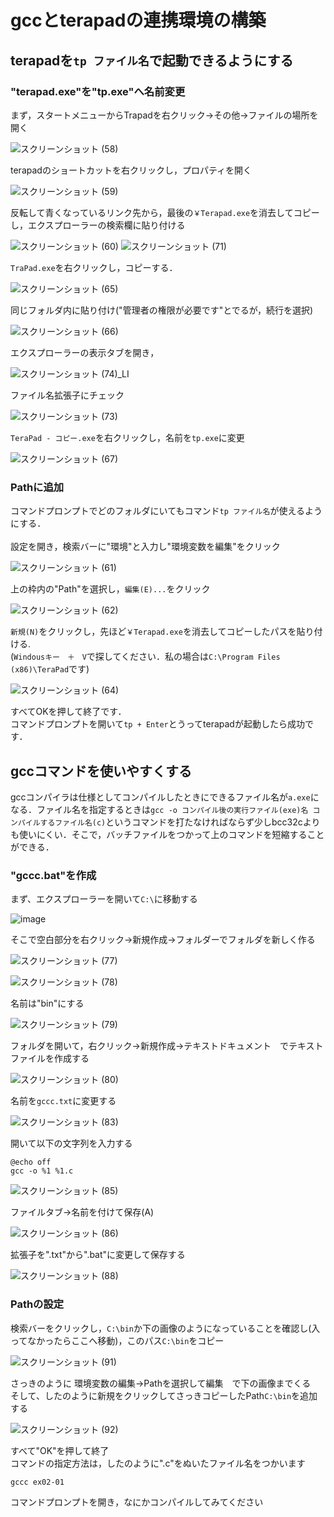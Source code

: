 # gccとterapadの連携環境の構築

## terapadを`tp ファイル名`で起動できるようにする

### "terapad.exe"を"tp.exe"へ名前変更

まず，スタートメニューからTrapadを右クリック→その他→ファイルの場所を開く

![スクリーンショット (58)](https://user-images.githubusercontent.com/72436563/118346648-f5880580-b577-11eb-8b51-2d9155cb5e99.png)

terapadのショートカットを右クリックし，プロパティを開く

![スクリーンショット (59)](https://user-images.githubusercontent.com/72436563/118346824-32a0c780-b579-11eb-9849-9143a5bd1386.png)

反転して青くなっているリンク先から，最後の`￥Terapad.exe`を消去してコピーし，エクスプローラーの検索欄に貼り付ける

![スクリーンショット (60)](https://user-images.githubusercontent.com/72436563/118346907-020d5d80-b57a-11eb-9c87-f6dcece4ce47.png)
![スクリーンショット (71)](https://user-images.githubusercontent.com/72436563/118346937-4ac51680-b57a-11eb-9eae-47cb28beb20c.png)

`TraPad.exe`を右クリックし，コピーする．

![スクリーンショット (65)](https://user-images.githubusercontent.com/72436563/118346975-94adfc80-b57a-11eb-9820-0de3b780fcc2.png)

同じフォルダ内に貼り付け("管理者の権限が必要です"とでるが，続行を選択)

![スクリーンショット (66)](https://user-images.githubusercontent.com/72436563/118346979-9bd50a80-b57a-11eb-8196-e2bed4af7be7.png)

エクスプローラーの表示タブを開き，

![スクリーンショット (74)_LI](https://user-images.githubusercontent.com/72436563/118347132-bcea2b00-b57b-11eb-83e0-b4f34c43cc9b.jpg)

ファイル名拡張子にチェック

![スクリーンショット (73)](https://user-images.githubusercontent.com/72436563/118347159-edca6000-b57b-11eb-8db1-7c1d3e0cd2df.png)

`TeraPad - コピー.exe`を右クリックし，名前を`tp.exe`に変更

![スクリーンショット (67)](https://user-images.githubusercontent.com/72436563/118347036-0be39080-b57b-11eb-9ab3-a42ec2fa62a9.png)

### Pathに追加
コマンドプロンプトでどのフォルダにいてもコマンド`tp ファイル名`が使えるようにする．
<br><br>
設定を開き，検索バーに"環境"と入力し"環境変数を編集"をクリック

![スクリーンショット (61)](https://user-images.githubusercontent.com/72436563/118347583-5ff07400-b57f-11eb-9de5-dd4511c0bbbc.png)

上の枠内の"Path"を選択し，`編集(E)...`をクリック

![スクリーンショット (62)](https://user-images.githubusercontent.com/72436563/118347664-e6a55100-b57f-11eb-9e01-88489b54a3ce.png)

`新規(N)`をクリックし，先ほど`￥Terapad.exe`を消去してコピーしたパスを貼り付ける.<br>
(`Windousキー　＋　V`で探してください．私の場合は`C:\Program Files (x86)\TeraPad`です)

![スクリーンショット (64)](https://user-images.githubusercontent.com/72436563/118347925-a941c300-b581-11eb-8515-66a370f57485.png)

すべてOKを押して終了です．  
コマンドプロンプトを開いて`tp + Enter`とうってterapadが起動したら成功です．

## gccコマンドを使いやすくする
gccコンパイラは仕様としてコンパイルしたときにできるファイル名が`a.exe`になる．ファイル名を指定するときは`gcc -o コンパイル後の実行ファイル(exe)名 コンパイルするファイル名(c)`というコマンドを打たなければならず少しbcc32cよりも使いにくい．そこで，バッチファイルをつかって上のコマンドを短縮することができる．

### "gccc.bat"を作成

まず、エクスプローラーを開いて`C:\`に移動する

![image](https://user-images.githubusercontent.com/72436563/118348789-93370100-b587-11eb-8468-69f9d023e1fc.png)

そこで空白部分を右クリック→新規作成→フォルダーでフォルダを新しく作る

![スクリーンショット (77)](https://user-images.githubusercontent.com/72436563/118348848-e27d3180-b587-11eb-8e00-92bd952dc877.png)

![スクリーンショット (78)](https://user-images.githubusercontent.com/72436563/118348857-017bc380-b588-11eb-8bea-70a6fbd342c3.png)

名前は"bin"にする

![スクリーンショット (79)](https://user-images.githubusercontent.com/72436563/118348872-16585700-b588-11eb-872a-acf46b2083dc.png)

フォルダを開いて，右クリック→新規作成→テキストドキュメント　でテキストファイルを作成する

![スクリーンショット (80)](https://user-images.githubusercontent.com/72436563/118348912-4bfd4000-b588-11eb-8d2d-a752b89ee391.png)

名前を`gccc.txt`に変更する

![スクリーンショット (83)](https://user-images.githubusercontent.com/72436563/118348943-823abf80-b588-11eb-9f23-0df4ecb3037d.png)

開いて以下の文字列を入力する
```
@echo off
gcc -o %1 %1.c
```

![スクリーンショット (85)](https://user-images.githubusercontent.com/72436563/118348961-a3031500-b588-11eb-944b-3ef72e2a1255.png)

ファイルタブ→名前を付けて保存(A)

![スクリーンショット (86)](https://user-images.githubusercontent.com/72436563/118348989-d0e85980-b588-11eb-9a60-f0c0239b55de.png)

拡張子を".txt"から".bat"に変更して保存する

![スクリーンショット (88)](https://user-images.githubusercontent.com/72436563/118349011-fd03da80-b588-11eb-8374-6abe3e05ff2b.png)

### Pathの設定

検索バーをクリックし，`C:\bin`か下の画像のようになっていることを確認し(入ってなかったらここへ移動)，このパス`C:\bin`をコピー

![スクリーンショット (91)](https://user-images.githubusercontent.com/72436563/118349069-6edc2400-b589-11eb-9a36-5786eae74988.png)

さっきのように 環境変数の編集→Pathを選択して編集　で下の画像までくる<br>
そして、したのように新規をクリックしてさっきコピーしたPath`C:\bin`を追加する<br>

![スクリーンショット (92)](https://user-images.githubusercontent.com/72436563/118349154-f3c73d80-b589-11eb-909e-67f0c1e9b563.png)

すべて"OK"を押して終了<br>
コマンドの指定方法は，したのように".c"をぬいたファイル名をつかいます
```
gccc ex02-01
```
コマンドプロンプトを開き，なにかコンパイルしてみてください
